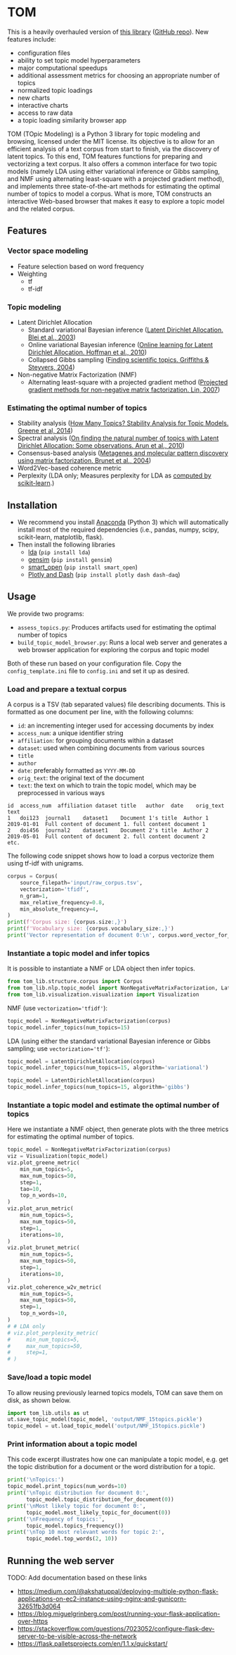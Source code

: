# TOM

This is a heavily overhauled version of [this library](http://mediamining.univ-lyon2.fr/people/guille/tom.php) ([GitHub repo](https://github.com/AdrienGuille/TOM)). New features include:
- configuration files
- ability to set topic model hyperparameters
- major computational speedups
- additional assessment metrics for choosing an appropriate number of topics
- normalized topic loadings
- new charts
- interactive charts
- access to raw data
- a topic loading similarity browser app

TOM (TOpic Modeling) is a Python 3 library for topic modeling and browsing, licensed under the MIT license. Its objective is to allow for an efficient analysis of a text corpus from start to finish, via the discovery of latent topics. To this end, TOM features functions for preparing and vectorizing a text corpus. It also offers a common interface for two topic models (namely LDA using either variational inference or Gibbs sampling, and NMF using alternating least-square with a projected gradient method), and implements three state-of-the-art methods for estimating the optimal number of topics to model a corpus. What is more, TOM constructs an interactive Web-based browser that makes it easy to explore a topic model and the related corpus.

## Features

### Vector space modeling

- Feature selection based on word frequency
- Weighting
  - tf
  - tf-idf

### Topic modeling

- Latent Dirichlet Allocation
  - Standard variational Bayesian inference ([Latent Dirichlet Allocation. Blei et al., 2003](http://www.cs.columbia.edu/~blei/papers/BleiNgJordan2003.pdf))
  - Online variational Bayesian inference ([Online learning for Latent Dirichlet Allocation. Hoffman et al., 2010](http://papers.nips.cc/paper/3902-online-learning-for-latentdirichlet-allocation!))
  - Collapsed Gibbs sampling ([Finding scientific topics. Griffiths & Steyvers, 2004](https://doi.org/10.1073/pnas.0307752101))
- Non-negative Matrix Factorization (NMF)
  - Alternating least-square with a projected gradient method ([Projected gradient methods for non-negative matrix factorization. Lin, 2007](https://doi.org/10.1162/neco.2007.19.10.2756))

### Estimating the optimal number of topics

- Stability analysis ([How Many Topics? Stability Analysis for Topic Models. Greene et al, 2014](https://arxiv.org/abs/1404.4606))
- Spectral analysis ([On finding the natural number of topics with Latent Dirichlet Allocation: Some observations. Arun et al., 2010](https://doi.org/10.1007/978-3-642-13657-3_43))
- Consensus-based analysis ([Metagenes and molecular pattern discovery using matrix factorization. Brunet et al., 2004](https://dx.doi.org/10.1073%2Fpnas.0308531101))
- Word2Vec-based coherence metric
- Perplexity (LDA only; Measures perplexity for LDA as [computed by scikit-learn](http://scikit-learn.org/stable/modules/generated/sklearn.decomposition.LatentDirichletAllocation.html#sklearn.decomposition.LatentDirichletAllocation.perplexity).)

## Installation

- We recommend you install [Anaconda](https://www.continuum.io) (Python 3) which will automatically install most of the required dependencies (i.e., pandas, numpy, scipy, scikit-learn, matplotlib, flask).
- Then install the following libraries
  - [lda](https://github.com/ariddell/lda/) (`pip install lda`)
  - [gensim](https://radimrehurek.com/gensim/) (`pip install gensim`)
  - [smart_open](https://github.com/RaRe-Technologies/smart_open) (`pip install smart_open`)
  - [Plotly and Dash](https://dash.plot.ly) (`pip install plotly dash dash-daq`)

## Usage

We provide two programs:

- `assess_topics.py`: Produces artifacts used for estimating the optimal number of topics
- `build_topic_model_browser.py`: Runs a local web server and generates a web browser application for exploring the corpus and topic model

Both of these run based on your configuration file. Copy the `config_template.ini` file to `config.ini` and set it up as desired.

### Load and prepare a textual corpus

A corpus is a TSV (tab separated values) file describing documents. This is formatted as one document per line, with the following columns:

- `id`: an incrementing integer used for accessing documents by index
- `access_num`: a unique identifier string
- `affiliation`: for grouping documents within a dataset
- `dataset`: used when combining documents from various sources
- `title`
- `author`
- `date`: preferably formatted as `YYYY-MM-DD`
- `orig_text`: the original text of the document
- `text`: the text on which to train the topic model, which may be preprocessed in various ways

```tsv
id	access_num	affiliation	dataset	title	author	date	orig_text	text
1	doi123	journal1	dataset1	Document 1's title	Author 1	2019-01-01	Full content of document 1.	full content document 1
2	doi456	journal2	dataset1	Document 2's title	Author 2	2019-05-01	Full content of document 2.	full content document 2
etc.
```

The following code snippet shows how to load a corpus vectorize them using tf-idf with unigrams.

```python
corpus = Corpus(
    source_filepath='input/raw_corpus.tsv',
    vectorization='tfidf',
    n_gram=1,
    max_relative_frequency=0.8,
    min_absolute_frequency=4,
)
print(f'Corpus size: {corpus.size:,}')
print(f'Vocabulary size: {corpus.vocabulary_size:,}')
print('Vector representation of document 0:\n', corpus.word_vector_for_document(doc_id=0))
```

### Instantiate a topic model and infer topics

It is possible to instantiate a NMF or LDA object then infer topics.

```python
from tom_lib.structure.corpus import Corpus
from tom_lib.nlp.topic_model import NonNegativeMatrixFactorization, LatentDirichletAllocation
from tom_lib.visualization.visualization import Visualization
```

NMF (use `vectorization='tfidf'`):

```python
topic_model = NonNegativeMatrixFactorization(corpus)
topic_model.infer_topics(num_topics=15)
```

LDA (using either the standard variational Bayesian inference or Gibbs sampling; use `vectorization='tf'`):

```python
topic_model = LatentDirichletAllocation(corpus)
topic_model.infer_topics(num_topics=15, algorithm='variational')
```

```python
topic_model = LatentDirichletAllocation(corpus)
topic_model.infer_topics(num_topics=15, algorithm='gibbs')
```

### Instantiate a topic model and estimate the optimal number of topics

Here we instantiate a NMF object, then generate plots with the three metrics for estimating the optimal number of topics.

```python
topic_model = NonNegativeMatrixFactorization(corpus)
viz = Visualization(topic_model)
viz.plot_greene_metric(
    min_num_topics=5,
    max_num_topics=50,
    step=1,
    tao=10,
    top_n_words=10,
)
viz.plot_arun_metric(
    min_num_topics=5,
    max_num_topics=50,
    step=1,
    iterations=10,
)
viz.plot_brunet_metric(
    min_num_topics=5,
    max_num_topics=50,
    step=1,
    iterations=10,
)
viz.plot_coherence_w2v_metric(
    min_num_topics=5,
    max_num_topics=50,
    step=1,
    top_n_words=10,
)
# # LDA only
# viz.plot_perplexity_metric(
#     min_num_topics=5,
#     max_num_topics=50,
#     step=1,
# )
```

### Save/load a topic model

To allow reusing previously learned topics models, TOM can save them on disk, as shown below.

```python
import tom_lib.utils as ut
ut.save_topic_model(topic_model, 'output/NMF_15topics.pickle')
topic_model = ut.load_topic_model('output/NMF_15topics.pickle')
```

### Print information about a topic model

This code excerpt illustrates how one can manipulate a topic model, e.g. get the topic distribution for a document or the word distribution for a topic.

```python
print('\nTopics:')
topic_model.print_topics(num_words=10)
print('\nTopic distribution for document 0:',
      topic_model.topic_distribution_for_document(0))
print('\nMost likely topic for document 0:',
      topic_model.most_likely_topic_for_document(0))
print('\nFrequency of topics:',
      topic_model.topics_frequency())
print('\nTop 10 most relevant words for topic 2:',
      topic_model.top_words(2, 10))
```

## Running the web server

TODO: Add documentation based on these links

- https://medium.com/@akshatuppal/deploying-multiple-python-flask-applications-on-ec2-instance-using-nginx-and-gunicorn-32651fb3d064
- https://blog.miguelgrinberg.com/post/running-your-flask-application-over-https
- https://stackoverflow.com/questions/7023052/configure-flask-dev-server-to-be-visible-across-the-network
- https://flask.palletsprojects.com/en/1.1.x/quickstart/
